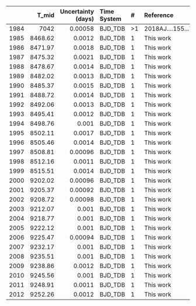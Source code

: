 |      |   T_mid |   Uncertainty (days) | Time System   | #   | Reference           |
|-----:|--------:|---------------------:|:--------------|:----|:--------------------|
| 1984 | 7042    |              0.00058 | BJD_TDB       | >1  | 2018AJ....155...79H |
| 1985 | 8468.62 |              0.0012  | BJD_TDB       | 1   | This work           |
| 1986 | 8471.97 |              0.0018  | BJD_TDB       | 1   | This work           |
| 1987 | 8475.32 |              0.0021  | BJD_TDB       | 1   | This work           |
| 1988 | 8478.67 |              0.0014  | BJD_TDB       | 1   | This work           |
| 1989 | 8482.02 |              0.0013  | BJD_TDB       | 1   | This work           |
| 1990 | 8485.37 |              0.0015  | BJD_TDB       | 1   | This work           |
| 1991 | 8488.72 |              0.0014  | BJD_TDB       | 1   | This work           |
| 1992 | 8492.06 |              0.0013  | BJD_TDB       | 1   | This work           |
| 1993 | 8495.41 |              0.0012  | BJD_TDB       | 1   | This work           |
| 1994 | 8498.76 |              0.001   | BJD_TDB       | 1   | This work           |
| 1995 | 8502.11 |              0.0017  | BJD_TDB       | 1   | This work           |
| 1996 | 8505.46 |              0.0014  | BJD_TDB       | 1   | This work           |
| 1997 | 8508.81 |              0.00096 | BJD_TDB       | 1   | This work           |
| 1998 | 8512.16 |              0.0011  | BJD_TDB       | 1   | This work           |
| 1999 | 8515.51 |              0.0014  | BJD_TDB       | 1   | This work           |
| 2000 | 9202.02 |              0.00096 | BJD_TDB       | 1   | This work           |
| 2001 | 9205.37 |              0.00092 | BJD_TDB       | 1   | This work           |
| 2002 | 9208.72 |              0.00098 | BJD_TDB       | 1   | This work           |
| 2003 | 9212.07 |              0.001   | BJD_TDB       | 1   | This work           |
| 2004 | 9218.77 |              0.001   | BJD_TDB       | 1   | This work           |
| 2005 | 9222.12 |              0.001   | BJD_TDB       | 1   | This work           |
| 2006 | 9225.47 |              0.00094 | BJD_TDB       | 1   | This work           |
| 2007 | 9232.17 |              0.001   | BJD_TDB       | 1   | This work           |
| 2008 | 9235.51 |              0.001   | BJD_TDB       | 1   | This work           |
| 2009 | 9238.86 |              0.0012  | BJD_TDB       | 1   | This work           |
| 2010 | 9245.56 |              0.001   | BJD_TDB       | 1   | This work           |
| 2011 | 9248.91 |              0.0011  | BJD_TDB       | 1   | This work           |
| 2012 | 9252.26 |              0.0012  | BJD_TDB       | 1   | This work           |